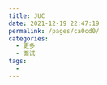 ```yaml
---
title: JUC
date: 2021-12-19 22:47:19
permalink: /pages/ca0cd0/
categories:
  - 更多
  - 面试
tags:
  - 
---
```

